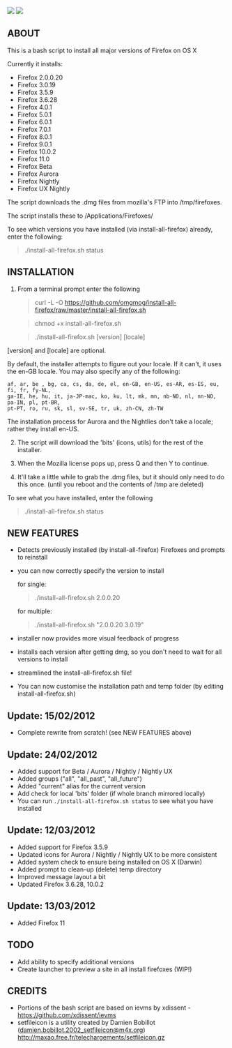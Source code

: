 ![](http://f.cl.ly/items/2z1X41220O2Q3F0L3Z0v/Screen%20shot%202012-03-12%20at%2013.45.24.png)
![](http://f.cl.ly/items/1C2b0g1F0F0e3p0q0y0S/Screen%20shot%202012-03-12%20at%2013.45.47.png)

## ABOUT

This is a bash script to install all major versions of Firefox on OS X

Currently it installs:

- Firefox 2.0.0.20
- Firefox 3.0.19
- Firefox 3.5.9
- Firefox 3.6.28
- Firefox 4.0.1
- Firefox 5.0.1
- Firefox 6.0.1
- Firefox 7.0.1
- Firefox 8.0.1
- Firefox 9.0.1
- Firefox 10.0.2
- Firefox 11.0
- Firefox Beta
- Firefox Aurora
- Firefox Nightly
- Firefox UX Nightly

The script downloads the .dmg files from mozilla's FTP into /tmp/firefoxes.

The script installs these to /Applications/Firefoxes/

To see which versions you have installed (via install-all-firefox) already, enter the following:

> ./install-all-firefox.sh status

## INSTALLATION

1. From a terminal prompt enter the following

    > curl -L -O https://github.com/omgmog/install-all-firefox/raw/master/install-all-firefox.sh

    > chmod +x install-all-firefox.sh

    > ./install-all-firefox.sh [version] [locale]

[version] and [locale] are optional.

By default, the installer attempts to figure out your locale. If it can't, it uses the en-GB locale. You may also specify any of the following:

    af, ar, be , bg, ca, cs, da, de, el, en-GB, en-US, es-AR, es-ES, eu, fi, fr, fy-NL,
    ga-IE, he, hu, it, ja-JP-mac, ko, ku, lt, mk, mn, nb-NO, nl, nn-NO, pa-IN, pl, pt-BR,
    pt-PT, ro, ru, sk, sl, sv-SE, tr, uk, zh-CN, zh-TW

The installation process for Aurora and the Nightlies don't take a locale; rather they install en-US.

2. The script will download the 'bits' (icons, utils) for the rest of the installer.

3. When the Mozilla license pops up, press Q and then Y to continue.

4. It'll take a little while to grab the .dmg files, but it should only need to do this once. (until you reboot and the contents of /tmp are deleted)

To see what you have installed, enter the following

> ./install-all-firefox.sh status

## NEW FEATURES
- Detects previously installed (by install-all-firefox) Firefoxes and prompts to reinstall
- you can now correctly specify the version to install

    for single:

    > ./install-all-firefox.sh 2.0.0.20

    for multiple:

    > ./install-all-firefox.sh "2.0.0.20 3.0.19"

- installer now provides more visual feedback of progress
- installs each version after getting dmg, so you don't need to wait for all versions to install
- streamlined the install-all-firefox.sh file!
- You can now customise the installation path and temp folder (by editing install-all-firefox.sh)


## Update: 15/02/2012
- Complete rewrite from scratch! (see NEW FEATURES above)

## Update: 24/02/2012
- Added support for Beta / Aurora / Nightly / Nightly UX
- Added groups ("all", "all\_past", "all\_future")
- Added "current" alias for the current version
- Add check for local 'bits' folder (if whole branch mirrored locally)
- You can run `./install-all-firefox.sh status` to see what you have installed

## Update: 12/03/2012
- Added support for Firefox 3.5.9
- Updated icons for Aurora / Nightly / Nightly UX to be more consistent
- Added system check to ensure being installed on OS X (Darwin)
- Added prompt to clean-up (delete) temp directory
- Improved message layout a bit
- Updated Firefox 3.6.28, 10.0.2

## Update: 13/03/2012
- Added Firefox 11

## TODO
- Add ability to specify additional versions
- Create launcher to preview a site in all install firefoxes (WIP!)

## CREDITS
- Portions of the bash script are based on ievms by xdissent - https://github.com/xdissent/ievms
- setfileicon is a utility created by Damien Bobillot (damien.bobillot.2002_setfileicon@m4x.org) http://maxao.free.fr/telechargements/setfileicon.gz
